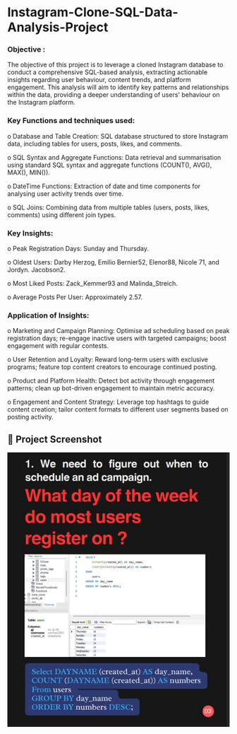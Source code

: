 # Instagram-Clone-SQL-Data-Analysis-Project

### Objective : 

The objective of this project is to leverage a cloned Instagram database to conduct a comprehensive SQL-based analysis, extracting actionable insights regarding user behaviour, content trends, and platform engagement. This analysis will aim to identify key patterns and relationships within the data, providing a deeper understanding of users' behaviour on the Instagram platform.

### Key Functions and techniques used:

o	Database and Table Creation: SQL database structured to store Instagram data, including tables for users, posts, likes, and comments.

o	SQL Syntax and Aggregate Functions: Data retrieval and summarisation using standard SQL syntax and aggregate functions (COUNT(), AVG(), MAX(), MIN()).

o	DateTime Functions: Extraction of date and time components for analysing user activity trends over time.

o	SQL Joins: Combining data from multiple tables (users, posts, likes, comments) using different join types.

### Key Insights:

o	Peak Registration Days: Sunday and Thursday.

o	Oldest Users: Darby Herzog, Emilio Bernier52, Elenor88, Nicole 71, and Jordyn. Jacobson2.

o	Most Liked Posts: Zack_Kemmer93 and Malinda_Streich.

o	Average Posts Per User: Approximately 2.57.

### Application of Insights:

o	Marketing and Campaign Planning: Optimise ad scheduling based on peak registration days; re-engage inactive users with targeted campaigns; boost engagement with regular contests.

o	User Retention and Loyalty: Reward long-term users with exclusive programs; feature top content creators to encourage continued posting.

o	Product and Platform Health: Detect bot activity through engagement patterns; clean up bot-driven engagement to maintain metric accuracy.

o	Engagement and Content Strategy: Leverage top hashtags to guide content creation; tailor content formats to different user segments based on posting activity.


## 📸 Project Screenshot
![Project's First Page](https://github.com/Ujjwal-Mishra0807/Instagram-Clone-SQL-Data-Analysis-Project/blob/main/SS%20for%20git%20hub...insta%20clone%20project.jpg)


